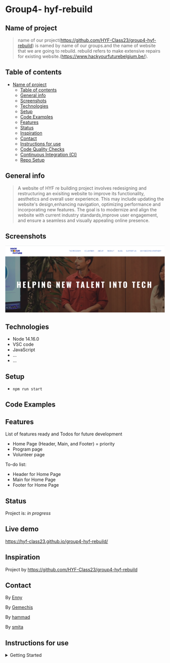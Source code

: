 # Group4- hyf-rebuild

## Name of project

> name of our project(<https://github.com/HYF-Class23/group4-hyf-rebuild>) is
> named by name of our groups.and the name of website that we are going to
> rebuild. rebuild refers to make extensive repairs for existing
> website.(<https://www.hackyourfuturebelgium.be/>).

## Table of contents

- [Name of project](#name-of-project)
  - [Table of contents](#table-of-contents)
  - [General info](#general-info)
  - [Screenshots](#screenshots)
  - [Technologies](#technologies)
  - [Setup](#setup)
  - [Code Examples](#code-examples)
  - [Features](#features)
  - [Status](#status)
  - [Inspiration](#inspiration)
  - [Contact](#contact)
  - [Instructions for use](#instructions-for-use)
  - [Code Quality Checks](#code-quality-checks)
  - [Continuous Integration (CI)](#continuous-integration-ci)
  - [Repo Setup](#repo-setup)

## General info

> A website of HYF re building project involves redesigning and restructuring an
> exisiting website to improve its functionality, aesthetics and overall user
> experience. This may include updating the website's design,enhancing
> navigation, optimizing performance and incorporating new features. The goal is
> to modernize and align the website with current industry standards,improve
> user engagement, and ensure a seamless and visually appealing online presence.

## Screenshots

![Home Page Screenshot](./planning/img/homepageScreenShot.png)

## Technologies

- Node 14.16.0
- VSC code
- JavaScript
- ...
- ...

## Setup

- `npm run start`

## Code Examples

## Features

List of features ready and Todos for future development

- Home Page (Header, Main, and Footer) = priority
- Program page
- Volunteer page

To-do list:

- Header for Home Page
- Main for Home Page
- Footer for Home Page

## Status

Project is: _in progress_

## Live demo

<https://hyf-class23.github.io/group4-hyf-rebuild/>

## Inspiration

Project by <https://github.com/HYF-Class23/group4-hyf-rebuild>

## Contact

By [Enny](https://github.com/EnnyFRANS)

By [Gemechis](https://github.com/Gemechis10)

By [hammad](https://github.com/Hammad1820)

By [smita](https://github.com/Smita81)

## Instructions for use

<details>
  <summary>Getting Started</summary>

<!-- a guide to using this repository -->

1. `git clone git@github.com:HackYourFutureBelgium/template-markdown.git`
2. `cd template-markdown`
3. `npm install`

## Code Quality Checks

- `npm run format`: Makes sure all the code in this repository is well-formatted
  (looks good).
- `npm run lint:ls`: Checks to make sure all folder and file names match the
  repository conventions.
- `npm run lint:md`: Will lint all of the Markdown files in this repository.
- `npm run lint:css`: Will lint all of the CSS files in this repository.
- `npm run validate:html`: Validates all HTML files in your project.
- `npm run spell-check`: Goes through all the files in this repository looking
  for words it doesn't recognize. Just because it says something is a mistake
  doesn't mean it is! It doesn't know every word in the world. You can add new
  correct words to the [./.cspell.json](./.cspell.json) file so they won't cause
  an error.
- `npm run accessibility -- ./path/to/file.html`: Runs an accessibility analysis
  on all HTML files in the given path and writes the report to
  `/accessibility_report`

## Continuous Integration (CI)

When you open a PR to `main`/`master` in your repository, GitHub will
automatically do a linting check on the code in this repository, you can see
this in the[./.github/workflows/lint.yml](./.github/workflows/lint.yml) file.

If the linting fails, you will not be able to merge the PR. You can double check
that your code will pass before pushing by running the code quality scripts
locally.

## Repo Setup

- Give each member **_write_** access to the repo (if it's a group project)
- Turn on GitHub Pages and put a link to your website in the repo's description
- Go to _General_ Section > check **Discussions**
- In the _Branches_ section of your repo's settings make sure the
  `master`/`main` branch must:
  - "_Require a pull request before merging_"
  - "_Require approvals_"
  - "_Dismiss stale pull request approvals when new commits are pushed_"
  - "_Require status checks to pass before merging_"
  - "_Require branches to be up to date before merging_"
  - "_Do not allow bypassing the above settings_"

</details>
